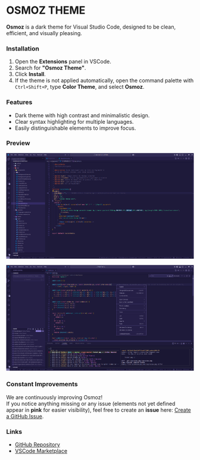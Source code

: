 # OSMOZ THEME

**Osmoz** is a dark theme for Visual Studio Code, designed to be clean, efficient, and visually pleasing.

### Installation

1. Open the **Extensions** panel in VSCode.
2. Search for **"Osmoz Theme"**.
3. Click **Install**.
4. If the theme is not applied automatically, open the command palette with `Ctrl+Shift+P`, type **Color Theme**, and select **Osmoz**.

### Features

- Dark theme with high contrast and minimalistic design.
- Clear syntax highlighting for multiple languages.
- Easily distinguishable elements to improve focus.

### Preview

![Example 1](./assets/Previews/Preview-1.png)

![Example 2](./assets/Previews/Preview-2.png)

### Constant Improvements

We are continuously improving Osmoz!  
If you notice anything missing or any issue (elements not yet defined appear in **pink** for easier visibility),
feel free to create an **issue** here: [Create a GitHub Issue](https://github.com/Raseraa0/osmoz-theme/issues).

### Links

- [GitHub Repository](https://github.com/Raseraa0/osmoz-theme)
- [VSCode Marketplace](https://marketplace.visualstudio.com/items?itemName=ArthurRasera.osmoz)

